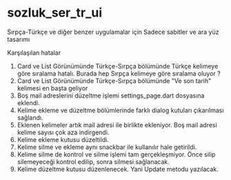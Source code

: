 # sozluk_ser_tr_ui

Sırpça-Türkçe ve diğer benzer uygulamalar için
Sadece sabitler ve ara yüz tasarımı

Karşılaşılan hatalar 
1. Card ve List Görünümünde Türkçe-Sırpça bölümünde Türkçe kelimeye göre sıralama hatalı. 
    Burada hep Sırpça kelimeye göre sıralama oluyor ?
2. Card ve List Görünümünde Türkçe-Sırpça bölümünde "Ve son tarih" kelimesi en başta geliyor
3. Boş mail adreslerini düzeltme işlemi settings_page.dart dosyasına eklendi.
4. Kelime ekleme ve düzeltme bölümlerinde farklı dialog kutuları çıkarılması sağlandı.
5. Eklenen kelimeler artık mail adresi ile birlikte ekleniyor. Boş mail adresi kelime sayısı çok aza indirgendi.
6. Kelime ekleme kutusu düzeltildi.
7. Kelime silme ve ekleme aynı snackbar ile kullanılır hale getirildi.
8. Kelime silme de kontrol ve silme işlemi tam gerçekleşmiyor. Önce silip silemeyeceği kontrol edilip, sonra silmesi sağlanacak.
9. Kelime düzeltme kutusu düzenlenecek. Yani Update metodu yazılacak.